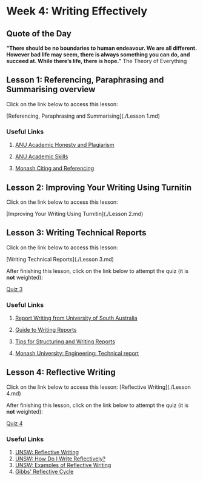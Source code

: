 # Week 4: Writing Effectively

## Quote of the Day
**“There should be no boundaries to human endeavour. We are all different. However bad life may seem, there is always something you can do, and succeed at. While there’s life, there is hope.”** 
The Theory of Everything

## Lesson 1: Referencing, Paraphrasing and Summarising overview
Click on the link below to access this lesson:

[Referencing, Paraphrasing and Summarising](./Lesson 1.md)

### Useful Links

1. [ANU Academic Honesty and Plagiarism](http://www.anu.edu.au/students/program-administration/assessments-exams/academic-honesty-plagiarism)

2. [ANU Academic Skills](https://academicskills.anu.edu.au/)

3. [Monash Citing and Referencing](https://guides.lib.monash.edu/citing-referencing)

## Lesson 2: Improving Your Writing Using Turnitin
Click on the link below to access this lesson:

[Improving Your Writing Using Turnitin](./Lesson 2.md)

## Lesson 3: Writing Technical Reports
Click on the link below to access this lesson:

[Writing Technical Reports](./Lesson 3.md)

After finishing this lesson, click on the link below to attempt the quiz (it is **not** weighted):

[Quiz 3](https://wattlecourses.anu.edu.au/mod/quiz/view.php?id=2805697)

### Useful Links

1. [Report Writing from University of South Australia](https://lo.unisa.edu.au/mod/book/view.php?id=1144638&chapterid=167261)

2. [Guide to Writing Reports](https://www.griffith.edu.au/griffith-health/learning-and-teaching/transition-and-tertiary-preparedness/guide-to-writing-research-reports)

3. [Tips for Structuring and Writing Reports](https://wattlecourses.anu.edu.au/pluginfile.php/3288704/mod_lesson/page_contents/127098/Tips-for-Structuring-and-Writing-Research-Reports%20%282%29%20%281%29.pdf)

4. [Monash University: Engineering: Technical report](https://www.monash.edu/rlo/assignment-samples/engineering/eng-writing-technical-reports)


## Lesson 4: Reflective Writing
Click on the link below to access this lesson:
[Reflective Writing](./Lesson 4.md)

After finishing this lesson, click on the link below to attempt the quiz (it is **not** weighted):

[Quiz 4](https://wattlecourses.anu.edu.au/mod/quiz/view.php?id=2805699)

### Useful Links

1. [UNSW: Reflective Writing](https://www.student.unsw.edu.au/reflective-writing)
2. [UNSW: How Do I Write Reflectively?](https://student.unsw.edu.au/how-do-i-write-reflectively)
3. [UNSW: Examples of Reflective Writing](https://student.unsw.edu.au/examples-reflective-writing)
4. [Gibbs' Reflective Cycle](https://www.ed.ac.uk/reflection/reflectors-toolkit/reflecting-on-experience/gibbs-reflective-cycle)
